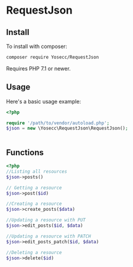 RequestJson 
===========

Install
-------

To install with composer:

```sh
composer require Yosecc/RequestJson
```

Requires PHP 7.1 or newer.

Usage
-----

Here's a basic usage example:

```php
<?php

require '/path/to/vendor/autoload.php';
$json = new \Yosecc\RequestJson\RequestJson();
  
```

Functions
---------

```php
<?php
//Listing all resources 
$json->posts()

// Getting a resource
$json->post($id)

//Creating a resource
$json->create_posts($data)

//Updating a resource with PUT
$json->edit_posts($id, $data)

//Updating a resource with PATCH
$json->edit_posts_patch($id, $data)

//Deleting a resource
$json->delete($id)
  
```
